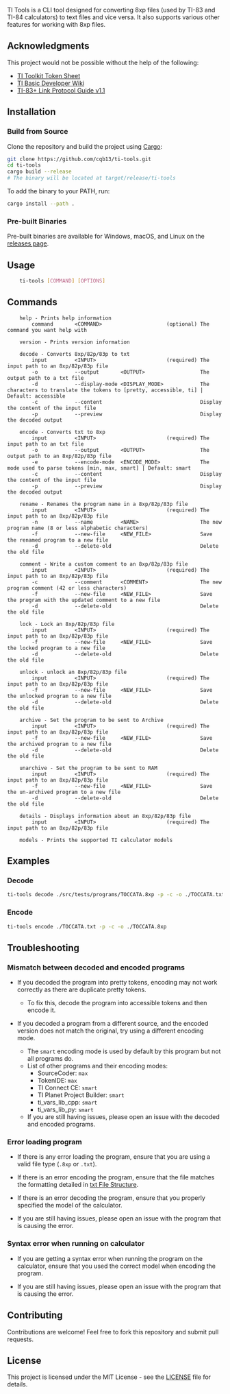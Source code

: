 TI Tools is a CLI tool designed for converting 8xp files (used by TI-83 and TI-84 calculators) to text files and vice versa. It also supports various other features for working with 8xp files.

## Acknowledgments

This project would not be possible without the help of the following:

- [TI Toolkit Token Sheet](https://github.com/TI-Toolkit/tokens)
- [TI Basic Developer Wiki](http://tibasicdev.wikidot.com/tokens)
- [TI-83+ Link Protocol Guide v1.1](https://merthsoft.com/linkguide/ti83+/fformat.html)

## Installation

### Build from Source

Clone the repository and build the project using [Cargo](https://doc.rust-lang.org/cargo/getting-started/installation.html):

```sh
git clone https://github.com/cqb13/ti-tools.git
cd ti-tools
cargo build --release
# The binary will be located at target/release/ti-tools
```

To add the binary to your PATH, run:

```sh
cargo install --path .
```

### Pre-built Binaries

Pre-built binaries are available for Windows, macOS, and Linux on the [releases page](https://github.com/cqb13/ti-tools/releases).

## Usage

```sh
    ti-tools [COMMAND] [OPTIONS]
```

## Commands

```
    help - Prints help information
        command       <COMMAND>                     (optional) The command you want help with

    version - Prints version information

    decode - Converts 8xp/82p/83p to txt
        input         <INPUT>                       (required) The input path to an 8xp/82p/83p file
        -o            --output       <OUTPUT>                  The output path to a txt file
        -d            --display-mode <DISPLAY_MODE>            The characters to translate the tokens to [pretty, accessible, ti] | Default: accessible
        -c            --content                                Display the content of the input file
        -p            --preview                                Display the decoded output

    encode - Converts txt to 8xp
        input         <INPUT>                       (required) The input path to an txt file
        -o            --output       <OUTPUT>                  The output path to an 8xp/82p/83p file
        -e            --encode-mode  <ENCODE_MODE>             The mode used to parse tokens [min, max, smart] | Default: smart
        -c            --content                                Display the content of the input file
        -p            --preview                                Display the decoded output

    rename - Renames the program name in a 8xp/82p/83p file
        input         <INPUT>                       (required) The input path to an 8xp/82p/83p file
        -n            --name         <NAME>                    The new program name (8 or less alphabetic characters)
        -f            --new-file     <NEW_FILE>                Save the renamed program to a new file
        -d            --delete-old                             Delete the old file

    comment - Write a custom comment to an 8xp/82p/83p file
        input         <INPUT>                       (required) The input path to an 8xp/82p/83p file
        -c            --comment      <COMMENT>                 The new program comment (42 or less characters)
        -f            --new-file     <NEW_FILE>                Save the program with the updated comment to a new file
        -d            --delete-old                             Delete the old file

    lock - Lock an 8xp/82p/83p file
        input         <INPUT>                       (required) The input path to an 8xp/82p/83p file
        -f            --new-file     <NEW_FILE>                Save the locked program to a new file
        -d            --delete-old                             Delete the old file

    unlock - unlock an 8xp/82p/83p file
        input         <INPUT>                       (required) The input path to an 8xp/82p/83p file
        -f            --new-file     <NEW_FILE>                Save the unlocked program to a new file
        -d            --delete-old                             Delete the old file

    archive - Set the program to be sent to Archive
        input         <INPUT>                       (required) The input path to an 8xp/82p/83p file
        -f            --new-file     <NEW_FILE>                Save the archived program to a new file
        -d            --delete-old                             Delete the old file

    unarchive - Set the program to be sent to RAM
        input         <INPUT>                       (required) The input path to an 8xp/82p/83p file
        -f            --new-file     <NEW_FILE>                Save the un-archived program to a new file
        -d            --delete-old                             Delete the old file

    details - Displays information about an 8xp/82p/83p file
        input         <INPUT>                       (required) The input path to an 8xp/82p/83p file

    models - Prints the supported TI calculator models
```

## Examples

### Decode

```sh
ti-tools decode ./src/tests/programs/TOCCATA.8xp -p -c -o ./TOCCATA.txt
```

### Encode

```sh
ti-tools encode ./TOCCATA.txt -p -c -o ./TOCCATA.8xp
```

## Troubleshooting

### Mismatch between decoded and encoded programs

- If you decoded the program into pretty tokens, encoding may not work correctly as there are duplicate pretty tokens.

  - To fix this, decode the program into accessible tokens and then encode it.

- If you decoded a program from a different source, and the encoded version does not match the original, try using a different encoding mode.
  - The `smart` encoding mode is used by default by this program but not all programs do.
  - List of other programs and their encoding modes:
    - SourceCoder: `max`
    - TokenIDE: `max`
    - TI Connect CE: `smart`
    - TI Planet Project Builder: `smart`
    - ti_vars_lib_cpp: `smart`
    - ti_vars_lib_py: `smart`
  - If you are still having issues, please open an issue with the decoded and encoded programs.

### Error loading program

- If there is any error loading the program, ensure that you are using a valid file type (`.8xp` or `.txt`).
- If there is an error encoding the program, ensure that the file matches the formatting detailed in [txt File Structure](txt-file-structure).
- If there is an error decoding the program, ensure that you properly specified the model of the calculator.

- If you are still having issues, please open an issue with the program that is causing the error.

### Syntax error when running on calculator

- If you are getting a syntax error when running the program on the calculator, ensure that you used the correct model when encoding the program.

- If you are still having issues, please open an issue with the program that is causing the error.

## Contributing

Contributions are welcome! Feel free to fork this repository and submit pull requests.

## License

This project is licensed under the MIT License - see the [LICENSE](LICENSE) file for details.
